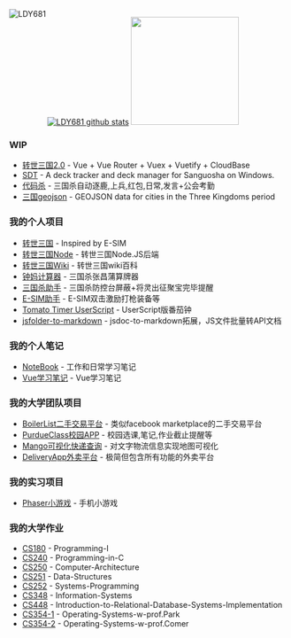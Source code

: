

<img align="left" src="http://ww1.sinaimg.cn/large/006vZSEGgy1gh80xum1u5j304405s3zs.jpg" alt="LDY681"/>

[![LDY681 github stats](https://github-readme-stats.vercel.app/api?username=LDY681)](https://github.com/LDY681)
<img style="height: 195px;" src="https://github-readme-stats.vercel.app/api/top-langs/?username=LDY681&langs_count=10&layout=compact&custom_title=%22Dayu%20Liu%27s%20Most%20Used%20Languages%22" alt="">
### WIP
- [转世三国2.0](https://github.com/LDY681/zssanguo_2.0) - Vue + Vue Router + Vuex + Vuetify + CloudBase
- [SDT](https://github.com/LDY681/Sanguosha-Decker-Tracker) - A deck tracker and deck manager for Sanguosha on Windows.
- [代码杀](https://github.com/LDY681/sgs_scripts) - 三国杀自动逐鹿,上兵,红包,日常,发言+公会考勤
- [三国geojson](https://github.com/LDY681/sanguo-geojson) - GEOJSON data for cities in the Three Kingdoms period

### 我的个人项目
- [转世三国](https://github.com/LDY681/LDY681.github.io) - Inspired by E-SIM
- [转世三国Node](https://github.com/LDY681/zssanguo-cloud-node-js) - 转世三国Node.JS后端
- [转世三国Wiki](https://github.com/LDY681/wiki) - 转世三国wiki百科
- [钟妈计算器](https://github.com/LDY681/zhongma-calc) - 三国杀张昌蒲算牌器
- [三国杀助手](https://github.com/LDY681/sgs_zhushou) - 三国杀防控台屏蔽+将灵出征聚宝完毕提醒
- [E-SIM助手](https://github.com/LDY681/e-sim-zhushou-dev) - E-SIM双击激励打枪装备等
- [Tomato Timer UserScript](https://github.com/LDY681/Tomato-Timer-UserScript) - UserScript版番茄钟
- [jsfolder-to-markdown](https://github.com/LDY681/jsfolder-to-markdown) - jsdoc-to-markdown拓展，JS文件批量转API文档

### 我的个人笔记
- [NoteBook](https://github.com/LDY681/notebook) - 工作和日常学习笔记
- [Vue学习笔记](https://github.com/LDY681/vuejs-learning) - Vue学习笔记

### 我的大学团队项目
- [BoilerList二手交易平台](https://github.com/LDY681/BoilerList) - 类似facebook marketplace的二手交易平台
- [PurdueClass校园APP](https://github.com/LDY681/PurdueClass) - 校园选课,笔记,作业截止提醒等
- [Mango可视化快递查询](https://github.com/LDY681/Mango) - 对文字物流信息实现地图可视化 
- [DeliveryApp外卖平台](https://github.com/LDY681/Delivery-app) - 极简但包含所有功能的外卖平台

### 我的实习项目
- [Phaser小游戏](https://github.com/LDY681/Phaser-Demo) - 手机小游戏


### 我的大学作业
- [CS180](https://github.com/LDY681/CS-180-Programming-I) - Programming-I
- [CS240](https://github.com/LDY681/CS-240-Programming-in-C) - Programming-in-C
- [CS250](https://github.com/LDY681/CS-250-Computer-Architecture) - Computer-Architecture
- [CS251](https://github.com/LDY681/CS-251-Data-Structures) - Data-Structures
- [CS252](https://github.com/LDY681/CS-252-Systems-Programming) - Systems-Programming
- [CS348](https://github.com/LDY681/CS-348-Information-Systems) - Information-Systems
- [CS448](https://github.com/LDY681/CS-448-Introduction-to-Relational-Database-Systems-Implementation) - Introduction-to-Relational-Database-Systems-Implementation
- [CS354-1](https://github.com/LDY681/CS-354-Operating-Systems-w-prof.Park) - Operating-Systems-w-prof.Park
- [CS354-2](https://github.com/LDY681/CS-354-Operating-Systems-w-prof.Comer) - Operating-Systems-w-prof.Comer









